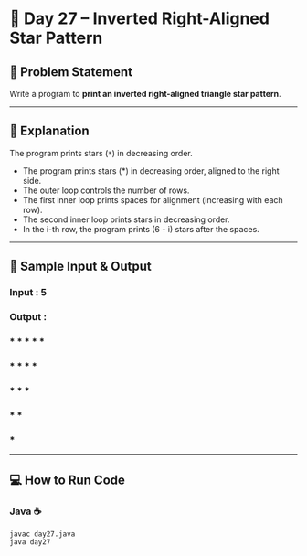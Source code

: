 # 🌟 Day 27 – Inverted Right-Aligned Star Pattern

## 🎯 Problem Statement  
Write a program to **print an inverted right-aligned triangle star pattern**.  

---

## 📖 Explanation  
The program prints stars (`*`) in decreasing order.  
- The program prints stars (*) in decreasing order, aligned to the right side.
- The outer loop controls the number of rows.
- The first inner loop prints spaces for alignment (increasing with each row).
- The second inner loop prints stars in decreasing order.
- In the i-th row, the program prints (6 - i) stars after the spaces.  

---

## 📝 Sample Input & Output  

### Input :  5  

### Output :  

### * * * * *  
###   * * * *  
###     * * *  
###       * *  
###         *  


--- 

## 💻 How to Run Code
### Java ☕
```
javac day27.java
java day27
